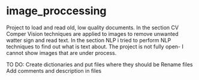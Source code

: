 # image_proccessing
Project to load and read old, low quality documents.
In the section CV Comper Vision techniques are applied to images to remove unwanted watter sign and read text.
In the section NLP i tried to perform NLP techniques to find out what is text about.
The project is not fully open- I cannot show images that are under process.

TO DO:
Create dictionaries and put files where they should be
Rename files
Add comments and description in files
